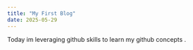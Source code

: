 ```yaml
---
title: "My First Blog"
date: 2025-05-29
---
```

Today im leveraging github skills to learn my github concepts .
